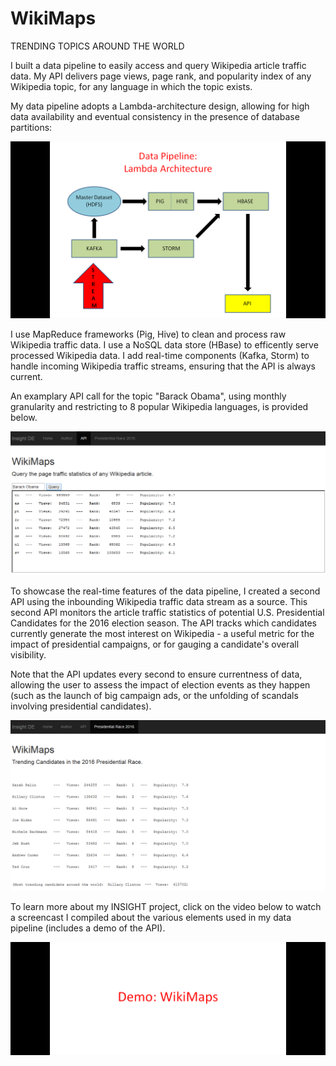 # WikiMaps
TRENDING TOPICS AROUND THE WORLD


I built a data pipeline to easily access and query Wikipedia article traffic data. My API delivers page views, page rank, and popularity index of any Wikipedia topic, for any language in which the topic exists.   

My data pipeline adopts a Lambda-architecture design, allowing for high data availability and eventual consistency in the presence of database partitions: 

![alt tag](images/Data_Pipeline1.png "Data Pipeline")

I use MapReduce frameworks (Pig, Hive) to clean and process raw Wikipedia traffic data. I use a NoSQL data store (HBase) to efficently serve processed Wikipedia data. I add real-time components (Kafka, Storm) to handle incoming Wikipedia traffic streams, ensuring that the API is always current. 

An examplary API call for the topic "Barack Obama", using monthly granularity and restricting to 8 popular Wikipedia languages, is provided below.

![alt tag](images/API.png "API")

To showcase the real-time features of the data pipeline, I created a second API using the inbounding Wikipedia traffic data stream as a source. This second API monitors the article traffic statistics of potential U.S. Presidential Candidates for the 2016 election season. The API tracks which candidates currently generate the most interest on Wikipedia - a useful metric for the impact of presidential campaigns, or for gauging a candidate's overall visibility. 

Note that the API updates every second to ensure currentness of data, allowing the user to assess the impact of election events as they happen (such as the launch of big campaign ads, or the unfolding of scandals involving presidential candidates). 

![alt tag](images/API2.png "API2")

To learn more about my INSIGHT project, click on the video below to watch a screencast I compiled about the various elements used in my data pipeline (includes a demo of the API).

[![Screenshot](images/Screen2.png)](http://youtu.be/X8Ot2fyiDU8)

